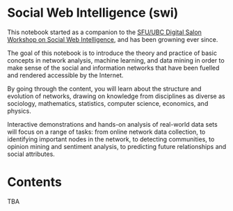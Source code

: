 # Social Web Intelligence (swi)

This notebook started as a companion to the [SFU/UBC Digital Salon Workshop on Social Web Intelligence](https://www.sfu.ca/fass/events/sfu-ubc-digital-salon-workshop-on-social-web-intelligence.html), and has been growning ever since.

The goal of this notebook is to introduce the theory and practice of basic concepts in network analysis, machine learning, and data mining in order to make sense of the social and information networks that have been fuelled and rendered accessible by the Internet.

By going through the content, you will learn about the structure and evolution of networks, drawing on knowledge from disciplines as diverse as sociology, mathematics, statistics, computer science, economics, and physics.

Interactive demonstrations and hands-on analysis of real-world data sets will focus on a range of tasks: from online network data collection, to identifying important nodes in the network, to detecting communities, to opinion mining and sentiment analysis, to predicting future relationships and social attributes.

# Contents

TBA

